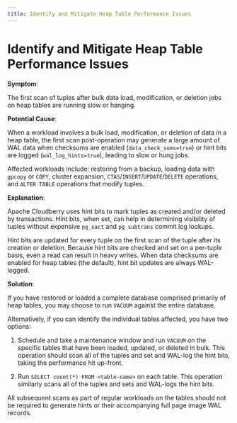 ```yaml
---
title: Identify and Mitigate Heap Table Performance Issues
---
```


# Identify and Mitigate Heap Table Performance Issues

**Symptom**:

The first scan of tuples after bulk data load, modification, or deletion jobs on heap tables are running slow or hanging.

**Potential Cause**:

When a workload involves a bulk load, modification, or deletion of data in a heap table, the first scan post-operation may generate a large amount of WAL data when checksums are enabled (`data_check_sums=true`) or hint bits are logged (`wal_log_hints=true`), leading to slow or hung jobs.

Affected workloads include: restoring from a backup, loading data with `gpcopy` or `COPY`, cluster expansion, `CTAS`/`INSERT`/`UPDATE`/`DELETE` operations, and `ALTER TABLE` operations that modify tuples.

**Explanation**:

Apache Cloudberry uses hint bits to mark tuples as created and/or deleted by transactions. Hint bits, when set, can help in determining visibility of tuples without expensive `pg_xact` and `pg_subtrans` commit log lookups.

Hint bits are updated for every tuple on the first scan of the tuple after its creation or deletion. Because hint bits are checked and set on a per-tuple basis, even a read can result in heavy writes. When data checksums are enabled for heap tables (the default), hint bit updates are always WAL-logged.

**Solution**:

If you have restored or loaded a complete database comprised primarily of heap tables, you may choose to run `VACUUM` against the entire database.

Alternatively, if you can identify the individual tables affected, you have two options:

1. Schedule and take a maintenance window and run `VACUUM` on the specific tables that have been loaded, updated, or deleted in bulk. This operation should scan all of the tuples and set and WAL-log the hint bits, taking the performance hit up-front.

2. Run `SELECT count(*) FROM <table-name>` on each table. This operation similarly scans all of the tuples and sets and WAL-logs the hint bits.

All subsequent scans as part of regular workloads on the tables should not be required to generate hints or their accompanying full page image WAL records.

